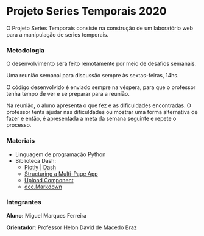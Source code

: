 # **Projeto Series Temporais 2020**
 O Projeto Series Temporais consiste na construção de um laboratório web para a manipulação de series temporais.

### **Metodologia**
O desenvolvimento será feito remotamente por meio de desafios semanais.

Uma reunião semanal para discussão sempre às sextas-feiras, 14hs.

O código desenvolvido é enviado sempre na véspera, para que o professor tenha tempo de ver e se preparar para a reunião.

Na reunião, o aluno apresenta o que fez e as dificuldades encontradas. O professor tenta ajudar nas dificuldades ou mostrar uma forma alternativa de fazer e então, é apresentada a meta da semana seguinte e repete o processo.

### **Materiais**
* Linguagem de programação Python
* Biblioteca Dash:
    * [Plotly | Dash](https://dash.plotly.com/)
    * [Structuring a Multi-Page App](https://dash.plotly.com/urls)
    * [Upload Component](https://dash.plotly.com/dash-core-components/upload)
    * [dcc.Markdown](https://dash.plotly.com/dash-core-components/markdown)

### **Integrantes**
**Aluno:** Miguel Marques Ferreira

**Orientador:** Professor Helon David de Macedo Braz
